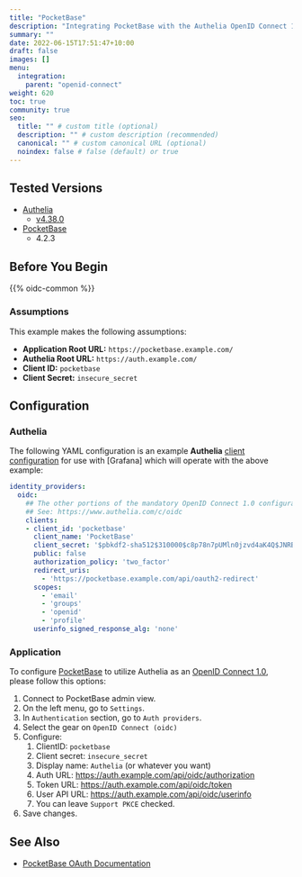 ```yaml
---
title: "PocketBase"
description: "Integrating PocketBase with the Authelia OpenID Connect 1.0 Provider."
summary: ""
date: 2022-06-15T17:51:47+10:00
draft: false
images: []
menu:
  integration:
    parent: "openid-connect"
weight: 620
toc: true
community: true
seo:
  title: "" # custom title (optional)
  description: "" # custom description (recommended)
  canonical: "" # custom canonical URL (optional)
  noindex: false # false (default) or true
---
```


## Tested Versions

* [Authelia]
  * [v4.38.0](https://github.com/authelia/authelia/releases/tag/v4.38.0)
* [PocketBase](https://pocketbase.io/docs/authentication/#oauth2-integration)
  * 4.2.3

## Before You Begin

{{% oidc-common %}}

### Assumptions

This example makes the following assumptions:

* __Application Root URL:__ `https://pocketbase.example.com/`
* __Authelia Root URL:__ `https://auth.example.com/`
* __Client ID:__ `pocketbase`
* __Client Secret:__ `insecure_secret`

## Configuration

### Authelia

The following YAML configuration is an example __Authelia__
[client configuration](../../../configuration/identity-providers/openid-connect/clients.md) for use with [Grafana]
which will operate with the above example:

```yaml
identity_providers:
  oidc:
    ## The other portions of the mandatory OpenID Connect 1.0 configuration go here.
    ## See: https://www.authelia.com/c/oidc
    clients:
    - client_id: 'pocketbase'
      client_name: 'PocketBase'
      client_secret: '$pbkdf2-sha512$310000$c8p78n7pUMln0jzvd4aK4Q$JNRBzwAo0ek5qKn50cFzzvE9RXV88h1wJn5KGiHrD0YKtZaR/nCb2CJPOsKaPK0hjf.9yHxzQGZziziccp6Yng'  # The digest of 'insecure_secret'.
      public: false
      authorization_policy: 'two_factor'
      redirect_uris:
        - 'https://pocketbase.example.com/api/oauth2-redirect'
      scopes:
        - 'email'
        - 'groups'
        - 'openid'
        - 'profile'
      userinfo_signed_response_alg: 'none'
```

### Application

To configure [PocketBase] to utilize Authelia as an [OpenID Connect 1.0], please follow this options:

1. Connect to PocketBase admin view.
2. On the left menu, go to `Settings`.
3. In `Authentication` section, go to `Auth providers`.
4. Select the gear on `OpenID Connect (oidc)`
5. Configure:
   1. ClientID: `pocketbase`
   2. Client secret: `insecure_secret`
   3. Display name: `Authelia` (or whatever you want)
   4. Auth URL: https://auth.example.com/api/oidc/authorization
   5. Token URL: https://auth.example.com/api/oidc/token
   6. User API URL: https://auth.example.com/api/oidc/userinfo
   7. You can leave `Support PKCE` checked.
6. Save changes.

## See Also

* [PocketBase OAuth Documentation](https://pocketbase.io/docs/authentication/#oauth2-integration)

[Authelia]: https://www.authelia.com
[PocketBase]: https://pocketbase.io
[OpenID Connect 1.0]: ../../openid-connect/introduction.md
